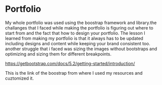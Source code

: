 # Portfolio

My whole portfolio was used using the boostrap framework and library.the challanges that I faced while making the portfolio is figuring out where to start from and the fact that how to design your portfolio. The lesson I learned from making my portfolio is that it always has to be updated including designs and content while keeping your brand consistent too. another struggle that i faced was sizing the images without bootstraps and optimizing and sizing them for different breakpoints. 

https://getbootstrap.com/docs/5.2/getting-started/introduction/ 

This is the link of the boostrap from where I used my resources and cuztomized it. 
